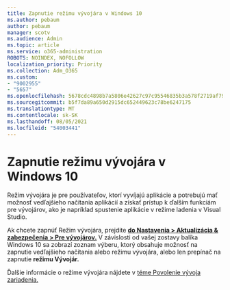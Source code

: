 ```yaml
---
title: Zapnutie režimu vývojára v Windows 10
ms.author: pebaum
author: pebaum
manager: scotv
ms.audience: Admin
ms.topic: article
ms.service: o365-administration
ROBOTS: NOINDEX, NOFOLLOW
localization_priority: Priority
ms.collection: Adm_O365
ms.custom:
- "9002955"
- "5657"
ms.openlocfilehash: 5678cdc4898b7a5806e42627c97c95546835b3a578f2719af791da062ba0e2ac
ms.sourcegitcommit: b5f7da89a650d2915dc652449623c78be6247175
ms.translationtype: MT
ms.contentlocale: sk-SK
ms.lasthandoff: 08/05/2021
ms.locfileid: "54003441"
---
```

# <a name="enable-developer-mode-in-windows-10"></a>Zapnutie režimu vývojára v Windows 10

Režim vývojára je pre používateľov, ktorí vyvíjajú aplikácie a potrebujú mať možnosť vedľajšieho načítania aplikácií a získať prístup k ďalším funkciám pre vývojárov, ako je napríklad spustenie aplikácie v režime ladenia v Visual Studio.

Ak chcete zapnúť Režim vývojára, prejdite **[do Nastavenia > Aktualizácia & zabezpečenia > Pre vývojárov.](ms-settings:developers?activationSource=GetHelp)** V závislosti od vašej zostavy balíka Windows 10 sa zobrazí zoznam výberu, ktorý obsahuje možnosť na zapnutie vedľajšieho načítania alebo režimu vývojára, alebo len prepínač na zapnutie **režimu Vývojár.**

Ďalšie informácie o režime vývojára nájdete v [téme Povolenie vývoja zariadenia.](https://docs.microsoft.com/windows/uwp/get-started/enable-your-device-for-development)
